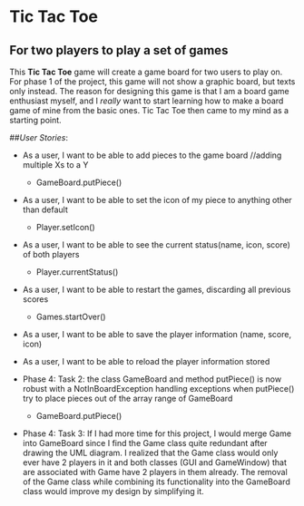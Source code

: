 # Tic Tac Toe

## For two players to play a set of games

This **Tic Tac Toe** game will create a game board for two users to play on.
For phase 1 of the project, this game will not show a graphic board, but texts only instead.
The reason for designing this game is that I am a board game enthusiast myself, 
and I *really* want to start learning how to make a board game of mine from the basic ones.
Tic Tac Toe then came to my mind as a starting point. 

##*User Stories*:
- As a user, I want to be able to add pieces to the game board //adding multiple Xs to a Y
  - GameBoard.putPiece()
  
- As a user, I want to be able to set the icon of my piece to anything other than default 
  - Player.setIcon()
  
- As a user, I want to be able to see the current status(name, icon, score) of both players 
  - Player.currentStatus()
  
- As a user, I want to be able to restart the games, discarding all previous scores 
  - Games.startOver()
  
- As a user, I want to be able to save the player information (name, score, icon)

- As a user, I want to be able to reload the player information stored

- Phase 4: Task 2: the class GameBoard and method putPiece() is now robust with a NotInBoardException 
handling exceptions when putPiece() try to place pieces out of the array range of GameBoard
  - GameBoard.putPiece()
  
- Phase 4: Task 3: If I had more time for this project, I would merge Game into GameBoard
 since I find the Game class quite redundant after drawing the UML diagram. I realized that
the Game class would only ever have 2 players in it and both classes (GUI and GameWindow) 
that are associated with Game have 2 players in them already. The removal of the Game class 
while combining its functionality into the GameBoard class would improve my design by 
simplifying it.  

